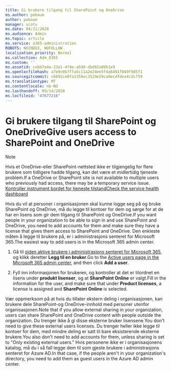 ```yaml
---
title: Gi brukere tilgang til SharePoint og OneDrive
ms.author: pebaum
author: pebaum
manager: scotv
ms.date: 04/21/2020
ms.audience: Admin
ms.topic: article
ms.service: o365-administration
ROBOTS: NOINDEX, NOFOLLOW
localization_priority: Normal
ms.collection: Adm_O365
ms.custom: ''
ms.assetid: cebb7a4a-33e1-474e-a5d0-dbd02a80b1e9
ms.openlocfilehash: a7e9c0b7ffa5c11a2e24ee5fda6491f049f985f1
ms.sourcegitcommit: c6692ce0fa1358ec3529e59ca0ecdfdea4cdc759
ms.translationtype: MT
ms.contentlocale: nb-NO
ms.lasthandoff: 09/14/2020
ms.locfileid: "47677216"
---
```

# <a name="give-users-access-to-sharepoint-and-onedrive"></a><span data-ttu-id="e0b38-102">Gi brukere tilgang til SharePoint og OneDrive</span><span class="sxs-lookup"><span data-stu-id="e0b38-102">Give users access to SharePoint and OneDrive</span></span>

> [!NOTE]
> <span data-ttu-id="e0b38-103">Hvis et OneDrive-eller SharePoint-nettsted ikke er tilgjengelig for flere brukere som tidligere hadde tilgang, kan det være et midlertidig tjeneste problem.</span><span class="sxs-lookup"><span data-stu-id="e0b38-103">If a OneDrive or SharePoint site is not available to multiple users who previously had access, there may be a temporary service issue.</span></span> [<span data-ttu-id="e0b38-104">Kontroller instrument bordet for tjeneste tilstand</span><span class="sxs-lookup"><span data-stu-id="e0b38-104">Check the service health dashboard</span></span>](https://portal.office.com/adminportal/home#/servicehealth)
  
<span data-ttu-id="e0b38-105">Hvis du vil at personer i organisasjonen skal kunne logge seg på og bruke SharePoint og OneDrive, må du legge til kontoer for dem og sørge for at de har en lisens som gir dem tilgang til SharePoint og OneDrive.</span><span class="sxs-lookup"><span data-stu-id="e0b38-105">If you want people in your organization to be able to sign in and use SharePoint and OneDrive, you need to add accounts for them and make sure they have a license that gives them access to SharePoint and OneDrive.</span></span> <span data-ttu-id="e0b38-106">Den enkleste måten å legge til brukere på, er i administrasjons senteret for Microsoft 365.</span><span class="sxs-lookup"><span data-stu-id="e0b38-106">The easiest way to add users is in the Microsoft 365 admin center.</span></span>
  
1. <span data-ttu-id="e0b38-107">Gå til [siden aktive brukere i administrasjons senteret for Microsoft 365](https://portal.office.com/adminportal/home#/users), og klikk deretter **Legg til en bruker**.</span><span class="sxs-lookup"><span data-stu-id="e0b38-107">Go to the [Active users page in the Microsoft 365 admin center](https://portal.office.com/adminportal/home#/users), and then click **Add a user**.</span></span>
    
2. <span data-ttu-id="e0b38-108">Fyll inn informasjonen for brukeren, og kontroller at det er tilordnet en lisens under **produkt lisenser**, og at **SharePoint Online** er valgt.</span><span class="sxs-lookup"><span data-stu-id="e0b38-108">Fill in the information for the user, and make sure that under **Product licenses**, a license is assigned and **SharePoint Online** is selected.</span></span> 
    
<span data-ttu-id="e0b38-109">Vær oppmerksom på at hvis du tillater ekstern deling i organisasjonen, kan brukere dele SharePoint-og OneDrive-innhold med personer utenfor organisasjonen.</span><span class="sxs-lookup"><span data-stu-id="e0b38-109">Note that if you allow external sharing in your organization, users can share SharePoint and OneDrive content with people outside the organization.</span></span> <span data-ttu-id="e0b38-110">Du trenger ikke å gi disse eksterne bruker lisensene.</span><span class="sxs-lookup"><span data-stu-id="e0b38-110">You don't need to give these external users licenses.</span></span> <span data-ttu-id="e0b38-111">Du trenger heller ikke legge til kontoer for dem, med mindre deling er satt til bare eksisterende eksterne brukere.</span><span class="sxs-lookup"><span data-stu-id="e0b38-111">You also don't need to add accounts for them, unless sharing is set to "Only existing external users."</span></span> <span data-ttu-id="e0b38-112">Hvis personene ikke er i organisasjonens katalog, må du i så fall legge dem til som gjeste brukere i administrasjons senteret for Azure AD.</span><span class="sxs-lookup"><span data-stu-id="e0b38-112">In that case, if the people aren't in your organization's directory, you need to add them as guest users in the Azure AD admin center.</span></span>
  

